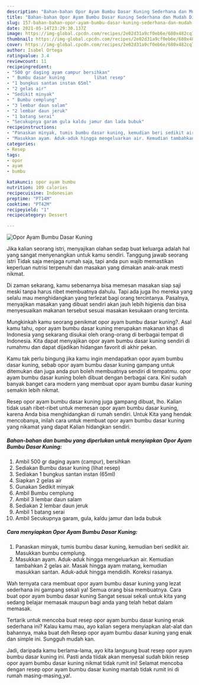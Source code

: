 ```yaml
---
description: "Bahan-bahan Opor Ayam Bumbu Dasar Kuning Sederhana dan Mudah Dibuat"
title: "Bahan-bahan Opor Ayam Bumbu Dasar Kuning Sederhana dan Mudah Dibuat"
slug: 157-bahan-bahan-opor-ayam-bumbu-dasar-kuning-sederhana-dan-mudah-dibuat
date: 2021-05-14T23:29:30.137Z
image: https://img-global.cpcdn.com/recipes/2e02d31a9cf0eb6e/680x482cq70/opor-ayam-bumbu-dasar-kuning-foto-resep-utama.jpg
thumbnail: https://img-global.cpcdn.com/recipes/2e02d31a9cf0eb6e/680x482cq70/opor-ayam-bumbu-dasar-kuning-foto-resep-utama.jpg
cover: https://img-global.cpcdn.com/recipes/2e02d31a9cf0eb6e/680x482cq70/opor-ayam-bumbu-dasar-kuning-foto-resep-utama.jpg
author: Isabel Ortega
ratingvalue: 3.4
reviewcount: 11
recipeingredient:
- "500 gr daging ayam campur bersihkan"
- " Bumbu dasar kuning           lihat resep"
- "1 bungkus santan instan 65ml"
- "2 gelas air"
- "Sedikit minyak"
- " Bumbu cemplung"
- "3 lembar daun salam"
- "2 lembar daun jeruk"
- "1 batang serai"
- "Secukupnya garam gula kaldu jamur dan lada bubuk"
recipeinstructions:
- "Panaskan minyak, tumis bumbu dasar kuning, kemudian beri sedikit air. Masukkan bumbu cemplung."
- "Masukkan ayam. Aduk-aduk hingga mengeluarkan air. Kemudian tambahkan 2 gelas air. Masak hingga ayam matang, kemudian masukkan santan. Aduk-aduk hingga mendidih. Koreksi rasanya."
categories:
- Resep
tags:
- opor
- ayam
- bumbu

katakunci: opor ayam bumbu 
nutrition: 109 calories
recipecuisine: Indonesian
preptime: "PT14M"
cooktime: "PT42M"
recipeyield: "1"
recipecategory: Dessert

---
```



![Opor Ayam Bumbu Dasar Kuning](https://img-global.cpcdn.com/recipes/2e02d31a9cf0eb6e/680x482cq70/opor-ayam-bumbu-dasar-kuning-foto-resep-utama.jpg)

Jika kalian seorang istri, menyajikan olahan sedap buat keluarga adalah hal yang sangat menyenangkan untuk kamu sendiri. Tanggung jawab seorang istri Tidak saja menjaga rumah saja, tapi anda pun wajib memastikan keperluan nutrisi terpenuhi dan masakan yang dimakan anak-anak mesti nikmat.

Di zaman  sekarang, kamu sebenarnya bisa memesan masakan siap saji meski tanpa harus ribet membuatnya dahulu. Tapi ada juga lho mereka yang selalu mau menghidangkan yang terlezat bagi orang tercintanya. Pasalnya, menyajikan masakan yang dibuat sendiri akan jauh lebih higienis dan bisa menyesuaikan makanan tersebut sesuai masakan kesukaan orang tercinta. 



Mungkinkah kamu seorang penikmat opor ayam bumbu dasar kuning?. Asal kamu tahu, opor ayam bumbu dasar kuning merupakan makanan khas di Indonesia yang sekarang disukai oleh orang-orang di berbagai tempat di Indonesia. Kita dapat menyajikan opor ayam bumbu dasar kuning sendiri di rumahmu dan dapat dijadikan hidangan favorit di akhir pekan.

Kamu tak perlu bingung jika kamu ingin mendapatkan opor ayam bumbu dasar kuning, sebab opor ayam bumbu dasar kuning gampang untuk ditemukan dan juga anda pun boleh membuatnya sendiri di tempatmu. opor ayam bumbu dasar kuning boleh dibuat dengan berbagai cara. Kini sudah banyak banget cara modern yang membuat opor ayam bumbu dasar kuning semakin lebih nikmat.

Resep opor ayam bumbu dasar kuning juga gampang dibuat, lho. Kalian tidak usah ribet-ribet untuk memesan opor ayam bumbu dasar kuning, karena Anda bisa menghidangkan di rumah sendiri. Untuk Kita yang hendak mencobanya, inilah cara untuk membuat opor ayam bumbu dasar kuning yang nikamat yang dapat Kalian hidangkan sendiri.

<!--inarticleads1-->

##### Bahan-bahan dan bumbu yang diperlukan untuk menyiapkan Opor Ayam Bumbu Dasar Kuning:

1. Ambil 500 gr daging ayam (campur), bersihkan
1. Sediakan  Bumbu dasar kuning           (lihat resep)
1. Sediakan 1 bungkus santan instan (65ml)
1. Siapkan 2 gelas air
1. Gunakan Sedikit minyak
1. Ambil  Bumbu cemplung
1. Ambil 3 lembar daun salam
1. Sediakan 2 lembar daun jeruk
1. Ambil 1 batang serai
1. Ambil Secukupnya garam, gula, kaldu jamur dan lada bubuk




<!--inarticleads2-->

##### Cara menyiapkan Opor Ayam Bumbu Dasar Kuning:

1. Panaskan minyak, tumis bumbu dasar kuning, kemudian beri sedikit air. Masukkan bumbu cemplung.
1. Masukkan ayam. Aduk-aduk hingga mengeluarkan air. Kemudian tambahkan 2 gelas air. Masak hingga ayam matang, kemudian masukkan santan. Aduk-aduk hingga mendidih. Koreksi rasanya.




Wah ternyata cara membuat opor ayam bumbu dasar kuning yang lezat sederhana ini gampang sekali ya! Semua orang bisa membuatnya. Cara buat opor ayam bumbu dasar kuning Sangat sesuai sekali untuk kita yang sedang belajar memasak maupun bagi anda yang telah hebat dalam memasak.

Tertarik untuk mencoba buat resep opor ayam bumbu dasar kuning enak sederhana ini? Kalau kamu mau, ayo kalian segera menyiapkan alat-alat dan bahannya, maka buat deh Resep opor ayam bumbu dasar kuning yang enak dan simple ini. Sungguh mudah kan. 

Jadi, daripada kamu berlama-lama, ayo kita langsung buat resep opor ayam bumbu dasar kuning ini. Pasti anda tiidak akan menyesal sudah bikin resep opor ayam bumbu dasar kuning nikmat tidak rumit ini! Selamat mencoba dengan resep opor ayam bumbu dasar kuning mantab tidak rumit ini di rumah masing-masing,ya!.

